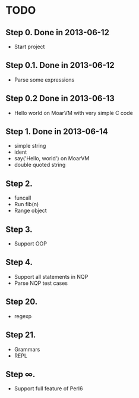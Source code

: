 TODO
====

## Step 0. Done in 2013-06-12

 * Start project

## Step 0.1. Done in 2013-06-12

 * Parse some expressions

## Step 0.2  Done in 2013-06-13

 * Hello world on MoarVM with very simple C code

## Step 1.   Done in 2013-06-14

 * simple string
 * ident
 * say('Hello, world') on MoarVM
 * double quoted string

## Step 2.

 * funcall
 * Run fib(n)
 * Range object

## Step 3.

 * Support OOP

## Step 4.

 * Support all statements in NQP
 * Parse NQP test cases

## Step 20.

 * regexp

## Step 21.

 * Grammars
 * REPL

## Step ∞.

 * Support full feature of Perl6

